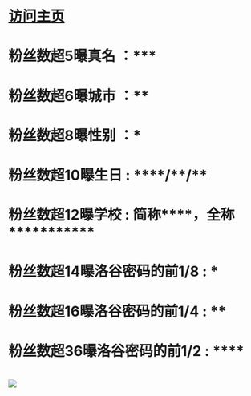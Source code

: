 # [访问主页](https://www.luogu.com.cn/user/685826)

# 粉丝数超5曝真名 ：\*\*\*

# 粉丝数超6曝城市 ：\*\*

# 粉丝数超8曝性别 ：\*

# 粉丝数超10曝生日  : \*\*\*\*/\*\*/\*\*

# 粉丝数超12曝学校  : 简称\*\*\*\*，全称\*\*\*\*\*\*\*\*\*\*\*

# 粉丝数超14曝洛谷密码的前1/8  : \*

# 粉丝数超16曝洛谷密码的前1/4  : \*\*

# 粉丝数超36曝洛谷密码的前1/2  : \*\*\*\*

# ![](https://www.google.com/s2/favicons?sz=64&domain=luogu.com.cn)
